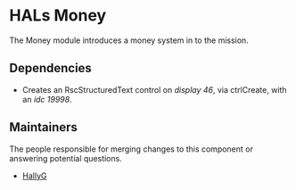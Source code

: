 # HALs Money
The Money module introduces a money system in to the mission.

## Dependencies
- Creates an RscStructuredText control on *display 46*, via ctrlCreate, with an *idc 19998*.

## Maintainers
The people responsible for merging changes to this component or answering potential questions.
* [HallyG](https://github.com/HallyG)
